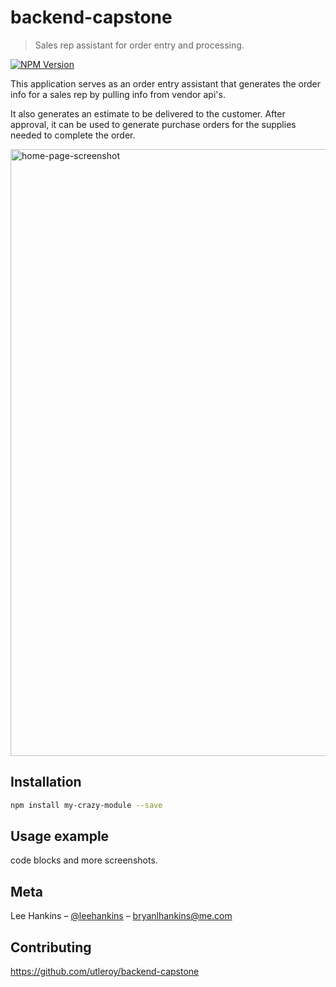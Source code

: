 # backend-capstone
> Sales rep assistant for order entry and processing.

[![NPM Version][npm-image]][npm-url]

This application serves as an order entry assistant that generates the order info for a sales rep by pulling info from vendor api's.

It also generates an estimate to be delivered to the customer. After approval, it can be used to generate purchase orders for the supplies needed to complete the order.

<img width="971" alt="home-page-screenshot" src="https://cloud.githubusercontent.com/assets/16551996/26755408/4597636e-4852-11e7-8002-3c445c7f28d8.png">


## Installation

```sh
npm install my-crazy-module --save
```

## Usage example

code blocks and more screenshots.

## Meta

Lee Hankins – [@leehankins](https://twitter.com/) – bryanlhankins@me.com

## Contributing

https://github.com/utleroy/backend-capstone

<!-- Markdown link & img dfn's -->
[npm-image]: https://img.shields.io/npm/v/datadog-metrics.svg?style=flat-square
[npm-url]: https://npmjs.org/package/datadog-metrics
[npm-downloads]: https://img.shields.io/npm/dm/datadog-metrics.svg?style=flat-square
[travis-image]: https://img.shields.io/travis/dbader/node-datadog-metrics/master.svg?style=flat-square
[travis-url]: https://travis-ci.org/dbader/node-datadog-metrics
[wiki]: https://github.com/yourname/yourproject/wiki
